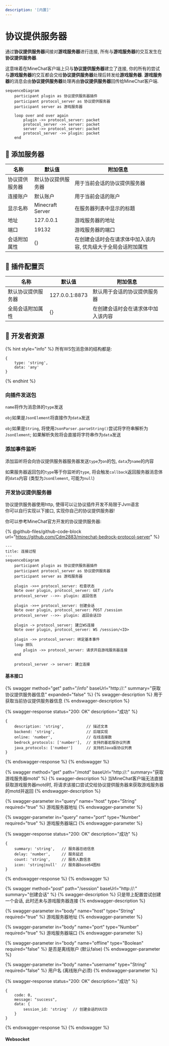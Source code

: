 ```yaml
---
description: '[内置]'
---
```


# 协议提供服务器

通过**协议提供服务器**间接对**游戏服务器**进行连接, 所有与**游戏服务器**的交互发生在**协议提供服务器**.

这意味着在MineChat客户端上只与**协议提供服务器**建立了连接, 你的所有的尝试与**游戏服务器**的交互都会交给**协议提供服务器**处理后转发给**游戏服务器**. **游戏服务器**的消息会由**协议提供服务器**处理再由**协议提供服务器**回传给MineChat客户端.

```mermaid
sequenceDiagram
    participant plugin as 协议提供服务器插件
    participant protocol_server as 协议提供服务器
    participant server as 游戏服务器
    
    loop over and over again
        plugin ->> protocol_server: packet
        protocol_server ->> server: packet
        server ->> protocol_server: packet
        protocol_server ->> plugin: packet
    end
```

## 📝 添加服务器

| 名称      | 默认值              | 附加信息                             |
| ------- | ---------------- | -------------------------------- |
| 协议提供服务器 | 默认协议提供服务器        | 用于当前会话的协议提供服务器                   |
| 连接账户    | 默认账户             | 用于当前会话的账户                        |
| 显示名称    | Minecraft Server | 在服务器列表中显示的标题                     |
| 地址      | 127.0.0.1        | 游戏服务器的地址                         |
| 端口      | 19132            | 游戏服务器的端口                         |
| 会话附加属性  | {}               | 在创建会话时会在请求体中加入该内容, 优先级大于全局会话附加属性 |

## 🎲 插件配置页

| 名称        | 默认值            | 附加信息              |
| --------- | -------------- | ----------------- |
| 默认协议提供服务器 | 127.0.0.1:8873 | 默认用于会话的协议提供服务器    |
| 全局会话附加属性  | {}             | 在创建会话时会在请求体中加入该内容 |

## 🔧 开发者资源

{% hint style="info" %}
所有WS包消息体的结构都是:
```json5
{
    type: 'string',
    data: 'any'
}
```
{% endhint %}

### 向插件发送包

`name`将作为消息体的`type`发送

`obj`如果是`JsonElement`将直接作为`data`发送

`obj`如果是`String`, 将使用`JsonParser.parseString()`尝试将字符串解析为`JsonElement`;
如果解析失败将会直接将字符串作为`data`发送

### 添加事件监听

添加监听将会向协议提供服务器服务器发送`type`为`on`的包, `data`为`name`的内容

如果服务器返回包的`type`等于你监听的`type`, 将会触发`callback`返回服务器消息体的`data`内容 (类型为`JsonElement`, 可能为`null`)

### 开发协议提供服务器

协议提供服务器使用http, 使得可以让协议插件开发不局限于Jvm语言\
你可以自行实现以下接口, 实现你自己的协议提供服务器!

你可以参考MineChat官方开发的协议提供服务器:

{% @github-files/github-code-block url="https://github.com/Cdm2883/minechat-bedrock-protocol-server" %}

```mermaid
---
title: 连接过程
---
sequenceDiagram
    participant plugin as 协议提供服务器插件
    participant protocol_server as 协议提供服务器
    participant server as 游戏服务器
    
    plugin ->>+ protocol_server: 检查状态
    Note over plugin, protocol_server: GET /info
    protocol_server -->>- plugin: 返回信息
    
    plugin ->>+ protocol_server: 创建会话
    Note over plugin, protocol_server: POST /session
    protocol_server -->>- plugin: 返回会话ID

    plugin -> protocol_server: 建立WS连接
    Note over plugin, protocol_server: WS /session/<ID>

    plugin ->> protocol_server: 绑定基本事件
    loop 排队
        plugin ->> protocol_server: 请求开启游戏服务器连接
    end

    protocol_server -> server: 建立连接
```

#### 基本接口

{% swagger method="get" path="/info" baseUrl="http://<HOST>:<PORT>" summary="获取协议提供服务器信息" expanded="false" %}
{% swagger-description %}
用于获取当前协议提供服务器信息
{% endswagger-description %}

{% swagger-response status="200: OK" description="成功" %}
```json5
{
    description: 'string',          // 描述文本
    backend: 'string',              // 后端实现
    online: 'number',               // 在线连接数
    bedrock_protocols: ['number'],  // 支持的基岩版协议列表
    java_protocols: ['number']      // 支持的Java版协议列表
}
```
{% endswagger-response %}
{% endswagger %}

{% swagger method="get" path="/motd" baseUrl="http://<HOST>:<PORT>" summary="获取游戏服务器motd" %}
{% swagger-description %}
当MineChat客户端无法直接获取游戏服务器motd时, 将请求该接口尝试交给协议提供服务器来获取游戏服务器的motd并返回
{% endswagger-description %}

{% swagger-parameter in="query" name="host" type="String" required="true" %}
游戏服务器地址
{% endswagger-parameter %}

{% swagger-parameter in="query" name="port" type="Number" required="true" %}
游戏服务器端口
{% endswagger-parameter %}

{% swagger-response status="200: OK" description="成功" %}
```json5
{
    summary: 'string',   // 服务器总结信息
    delay: 'number',     // 服务延迟
    count: 'string',     // 服务人数信息
    icon: 'string|null'  // 服务器base64图标
}
```
{% endswagger-response %}
{% endswagger %}

{% swagger method="post" path="/session" baseUrl="http://<HOST>:<PORT>" summary="创建会话" %}
{% swagger-description %}
只是带上配置尝试创建一个会话, 此时还未与游戏服务器连接
{% endswagger-description %}

{% swagger-parameter in="body" name="host" type="String" required="true" %}
游戏服务器地址
{% endswagger-parameter %}

{% swagger-parameter in="body" name="port" type="Number" required="true" %}
游戏服务器端口
{% endswagger-parameter %}

{% swagger-parameter in="body" name="offline" type="Boolean" required="false" %}
是否是离线账户 (默认false)
{% endswagger-parameter %}

{% swagger-parameter in="body" name="username" type="String" required="false" %}
用户名 (离线账户必须)
{% endswagger-parameter %}

{% swagger-response status="200: OK" description="成功" %}
```json5
{
    code: 0,
    message: "success",
    data: {
        session_id: 'string'  // 创建会话的UUID
    }
}
```
{% endswagger-response %}
{% endswagger %}

#### Websocket
